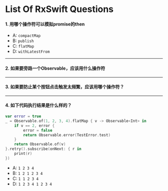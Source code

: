 # List Of RxSwift Questions



#### 1. 用哪个操作符可以模拟promise的then

- A: `compactMap`
- B: `publish`
- C: `flatMap`
- D: `withLatestFrom`

----

#### 2. 如果要旁路一个Observable，应该用什么操作符

----

#### 3. 如果要防止某个按钮点击触发太频繁，应该用哪个操作符？

----

#### 4. 如下代码执行结果是什么样的？
```swift
var error = true
_ = Observable.of(1, 2, 3, 4).flatMap { v -> Observable<Int> in
	if v == 2, error {
		error = false
		return Observable.error(TestError.test)
	}
	return Observable.of(v)
}.retry().subscribe(onNext: { r in
	print(r)
})
```

- A: `1 2 3 4`
- B: `1 2 1 2 3 4`
- C: `1 1 2 3 4`
- D: `1 2 3 4 1 2 3 4`